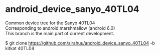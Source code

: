 # android_device_sanyo_40TL04
Common device tree for the Sanyo 40TL04  
Corresponding to android marshmallow (android 6.0)  
This branch is the main part of current development.

$ git clone https://github.com/sirahuu/android_device_sanyo_40TL04 -b kitkat 40TL04

